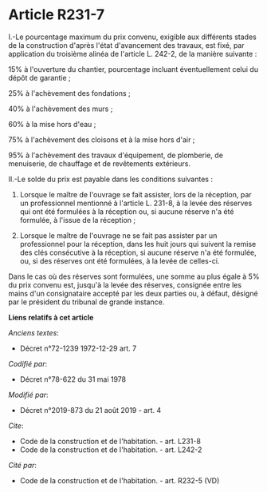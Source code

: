 # Article R231-7

I.-Le pourcentage maximum du prix convenu, exigible aux différents stades de la construction d'après l'état d'avancement des
travaux, est fixé, par application du troisième alinéa de l'article L. 242-2, de la manière suivante :

15% à l'ouverture du chantier, pourcentage incluant éventuellement celui du dépôt de garantie ;

25% à l'achèvement des fondations ;

40% à l'achèvement des murs ;

60% à la mise hors d'eau ;

75% à l'achèvement des cloisons et à la mise hors d'air ;

95% à l'achèvement des travaux d'équipement, de plomberie, de menuiserie, de chauffage et de revêtements extérieurs.

II.-Le solde du prix est payable dans les conditions suivantes :

1. Lorsque le maître de l'ouvrage se fait assister, lors de la réception, par un professionnel mentionné à l'article L.
231-8, à la levée des réserves qui ont été formulées à la réception ou, si aucune réserve n'a été formulée, à l'issue de la
réception ;

2. Lorsque le maître de l'ouvrage ne se fait pas assister par un professionnel pour la réception, dans les huit jours qui
suivent la remise des clés consécutive à la réception, si aucune réserve n'a été formulée, ou, si des réserves ont été
formulées, à la levée de celles-ci.

Dans le cas où des réserves sont formulées, une somme au plus égale à 5% du prix convenu est, jusqu'à la levée des réserves,
consignée entre les mains d'un consignataire accepté par les deux parties ou, à défaut, désigné par le président du tribunal
de grande instance.

**Liens relatifs à cet article**

_Anciens textes_:

  - Décret n°72-1239 1972-12-29 art. 7

_Codifié par_:

  - Décret n°78-622 du 31 mai 1978

_Modifié par_:

  - Décret n°2019-873 du 21 août 2019 - art. 4

_Cite_:

  - Code de la construction et de l'habitation. - art. L231-8
  - Code de la construction et de l'habitation. - art. L242-2

_Cité par_:

  - Code de la construction et de l'habitation. - art. R232-5 (VD)
